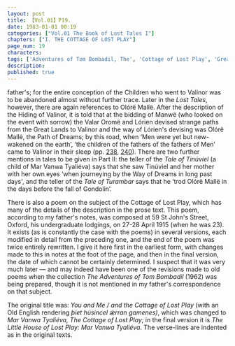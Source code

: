 ```yaml
---
layout: post
title: 【Vol.01】P19.
date: 1983-01-01 00:19
categories: ["Vol.01 The Book of Lost Tales I"]
chapters: ["I. THE COTTAGE OF LOST PLAY"]
page_num: 19
characters: 
tags: ['Adventures of Tom Bombadil, The', 'Cottage of Lost Play', 'Great Lands', 'Lórien', 'Manwë', 'Mar Vanwa Tyaliéva', 'Men', 'Old English', 'Olórë Mallë', 'Oromë', 'Oxford', 'Tinúviel', 'the Tale of Tinúviel', 'the Tale of Turambar']
description: 
published: true
---
```


<p style="text-indent: 0;">
father's; for the entire conception of the Children who went to Valinor was to be abandoned almost without further trace. Later in the <I>Lost Tales</I>, however, there are again references to Olórë Mallë. After the description of the Hiding of Valinor, it is told that at the bidding of Manwë (who looked on the event with sorrow) the Valar Oromë and Lórien devised strange paths from the Great Lands to Valinor and the way of Lórien's devising was Olórë Mallë, the Path of Dreams; by this road, when ‘Men were yet but new-wakened on the earth’, ‘the children of the fathers of the fathers of Men’ came to Valinor in their sleep (pp. <a href="{{site.baseurl}}/vol01-p238">238</a>, <a href="{{site.baseurl}}/vol01-p240">240</a>). There are two further mentions in tales to be given in Part II: the teller of the <I>Tale of Tinúviel</I> (a child of Mar Vanwa Tyaliéva) says that she saw Tinúviel and her mother with her own eyes ‘when journeying by the Way of Dreams in long past days', and the teller of the <I>Tale of Turambar</I> says that he ‘trod Olórë Mallë in the days before the fall of Gondolin’.
</p>

There is also a poem on the subject of the Cottage of Lost Play, which has many of the details of the description in the prose text. This poem, according to my father's notes, was composed at 59 St John's Street, Oxford, his undergraduate lodgings, on 27-28 April 1915 (when he was 23). It exists (as is constantly the case with the poems) in several versions, each modified in detail from the preceding one, and the end of the poem was twice entirely rewritten. I give it here first in the earliest form, with changes made to this in notes at the foot of the page, and then in the final version, the date of which cannot be certainly determined. I suspect that it was very much later — and may indeed have been one of the revisions made to old poems when the collection <I>The Adventures of Tom Bombadil</I> (1962) was being prepared, though it is not mentioned in my father's correspondence on that subject.

The original title was: <I>You and Me / and the Cottage of Lost Play</I> (with an Old English rendering <I>þiet húsincel ǽrran gamenes)</I>, which was changed to <I>Mar Vanwa Tyaliéva, The Cottage of Lost Play;</I> in the final version it is <I>The Little House of Lost Play: Mar Vanwa Tyaliéva</I>. The verse-lines are indented as in the original texts.

